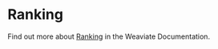 # Ranking

Find out more about [Ranking](https://weaviate.io/developers/weaviate/search/hybrid#combining-and-ranking-results) in the Weaviate Documentation.
